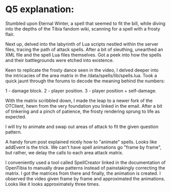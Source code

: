 # Q5 explanation:


Stumbled upon Eternal Winter, a spell that seemed to fit the bill, while diving into the depths of the Tibia fandom wiki, scanning for a spell with a frosty flair.

Next up, delved into the labyrinth of Lua scripts nestled within the server files, tracing the path of attack spells. After a bit of sleuthing, unearthed an XML file and the spell Lua files themselves. Got a peek into how the spells and their battlegrounds were etched into existence.

Keen to replicate the frosty dance seen in the video, I delved deeper into the intricacies of the area matrix in the /data/spells/lib/spells.lua. Took a quick jaunt through the forums to decode the meaning behind the numbers:

1 - damage block.
2 - player position.
3 - player position + self-damage.

With the matrix scribbled down, I made the leap to a newer fork of the OTClient, hewn from the very foundation you linked in the email. After a bit of tinkering and a pinch of patience, the frosty rendering sprung to life as expected.

I will try to animate and swap out areas of attack to fit the given question pattern.

A handy forum post explained nicely how to "animate" spells. Looks like addEvent is the trick. We can't have spell animations go "frame by frame", but rather, we delay the calls to each area attack matrix.

I conveniently used a tool called SpellCreator linked in the documentation of OpenTibia to manually draw patterns instead of painstakingly correcting the matrix. I got the matrices from there and finally, the animation is created. I observed the video given frame by frame and approximated the animations. Looks like it looks approximately three times.
